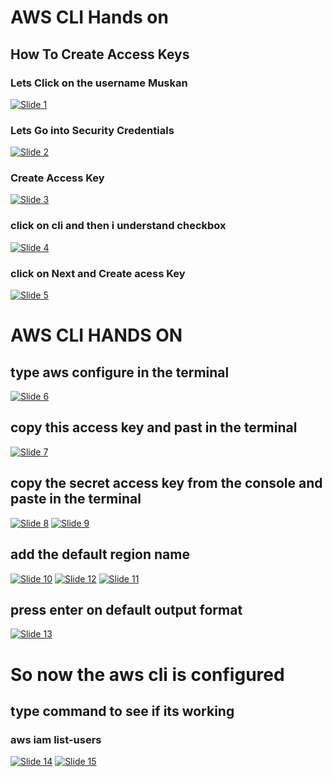 # AWS CLI Hands on

## How To Create Access Keys

### Lets Click on the username Muskan

[![Slide 1](../Slides/Slide1.png)](../Slides/Slide1.png)

### Lets Go into Security Credentials

[![Slide 2](../Slides/Slide2.png)](../Slides/Slide2.png)

### Create Access Key

[![Slide 3](../Slides/Slide3.png)](../Slides/Slide3.png)

### click on cli and then i understand checkbox

[![Slide 4](../Slides/Slide4.png)](../Slides/Slide4.png)

### click on Next and Create acess Key

[![Slide 5](../Slides/Slide5.png)](../Slides/Slide5.png)

# AWS CLI HANDS ON

## type aws configure in the terminal

[![Slide 6](../Slides/Slide6.png)](../Slides/Slide6.png)

## copy this access key and past in the terminal

[![Slide 7](../Slides/Slide7.png)](../Slides/Slide7.png)

## copy the secret access key from the console and paste in the terminal

[![Slide 8](../Slides/Slide8.png)](../Slides/Slide8.png)
[![Slide 9](../Slides/Slide9.png)](../Slides/Slide9.png)

## add the default region name

[![Slide 10](../Slides/Slide10.png)](../Slides/Slide10.png)
[![Slide 12](../Slides/Slide12.png)](../Slides/Slide12.png)
[![Slide 11](../Slides/Slide11.png)](../Slides/Slide11.png)

## press enter on default output format

[![Slide 13](../Slides/Slide13.png)](../Slides/Slide13.png)

# So now the aws cli is configured

## type command to see if its working

### aws iam list-users

[![Slide 14](../Slides/Slide14.png)](../Slides/Slide14.png)
[![Slide 15](../Slides/Slide15.png)](../Slides/Slide15.png)
